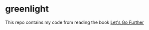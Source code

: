 # greenlight

This repo contains my code from reading the book [Let's Go Further](https://lets-go-further.alexedwards.net/)
